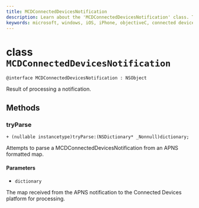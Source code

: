 ```yaml
---
title: MCDConnectedDevicesNotification
description: Learn about the 'MCDConnectedDevicesNotification' class. This class is the result of processing a notification.
keywords: microsoft, windows, iOS, iPhone, objectiveC, connected devices, Project Rome
---
```


# class `MCDConnectedDevicesNotification` 

```
@interface MCDConnectedDevicesNotification : NSObject
```  
Result of processing a notification.

## Methods

### tryParse

`+ (nullable instancetype)tryParse:(NSDictionary* _Nonnull)dictionary;`

Attempts to parse a MCDConnectedDevicesNotification from an APNS formatted map.

#### Parameters 
* `dictionary` 

The map received from the APNS notification to the Connected Devices platform for processing.
